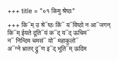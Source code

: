 +++
title = "०१ किमु श्रेष्ठः"

+++
कि᳓म् उ श्रे᳓ष्ठः किं᳓ य᳓विष्ठो न आ᳓जगन्  
कि᳓म् ईयते दूति᳓यं क᳓द् य᳓द् ऊचिम᳓  
न᳓ निन्दिम चमसं᳓ यो᳓ महाकुलो᳓  
अ᳓ग्ने भ्रातर् द्रु᳓ण इ᳓द् भूति᳓म् ऊदिम